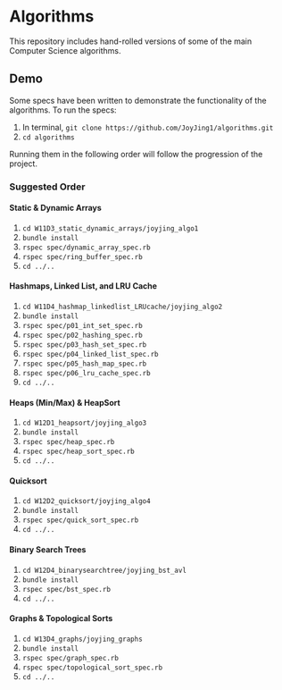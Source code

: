 # Algorithms

This repository includes hand-rolled versions of some of the main Computer Science algorithms.

## Demo

Some specs have been written to demonstrate the functionality of the algorithms. To run the specs:

1. In terminal, `git clone https://github.com/JoyJing1/algorithms.git`
2. `cd algorithms`

Running them in the following order will follow the progression of the project.

### Suggested Order

#### Static & Dynamic Arrays

1. `cd W11D3_static_dynamic_arrays/joyjing_algo1`
2. `bundle install`
3. `rspec spec/dynamic_array_spec.rb`
4. `rspec spec/ring_buffer_spec.rb`
5. `cd ../..`


#### Hashmaps, Linked List, and LRU Cache

1. `cd W11D4_hashmap_linkedlist_LRUcache/joyjing_algo2`
2. `bundle install`
3. `rspec spec/p01_int_set_spec.rb`
4. `rspec spec/p02_hashing_spec.rb`
5. `rspec spec/p03_hash_set_spec.rb`
6. `rspec spec/p04_linked_list_spec.rb`
7. `rspec spec/p05_hash_map_spec.rb`
8. `rspec spec/p06_lru_cache_spec.rb`
9. `cd ../..`


#### Heaps (Min/Max) & HeapSort

1. `cd W12D1_heapsort/joyjing_algo3`
2. `bundle install`
3. `rspec spec/heap_spec.rb`
4. `rspec spec/heap_sort_spec.rb`
5. `cd ../..`


#### Quicksort

1. `cd W12D2_quicksort/joyjing_algo4`
2. `bundle install`
3. `rspec spec/quick_sort_spec.rb`
4. `cd ../..`


#### Binary Search Trees

1. `cd W12D4_binarysearchtree/joyjing_bst_avl`
2. `bundle install`
3. `rspec spec/bst_spec.rb`
4. `cd ../..`


#### Graphs & Topological Sorts

1. `cd W13D4_graphs/joyjing_graphs`
2. `bundle install`
3. `rspec spec/graph_spec.rb`
4. `rspec spec/topological_sort_spec.rb`
5. `cd ../..`
